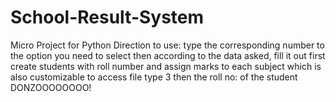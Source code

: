 # School-Result-System
Micro Project for Python
Direction to use:
type the corresponding number to the option you need to select 
then according to the data asked, fill it out 
first create students with roll number
and assign marks to each subject which is also customizable
to access file type 3
then the roll no: of the student
DONZOOOOOOOO!
